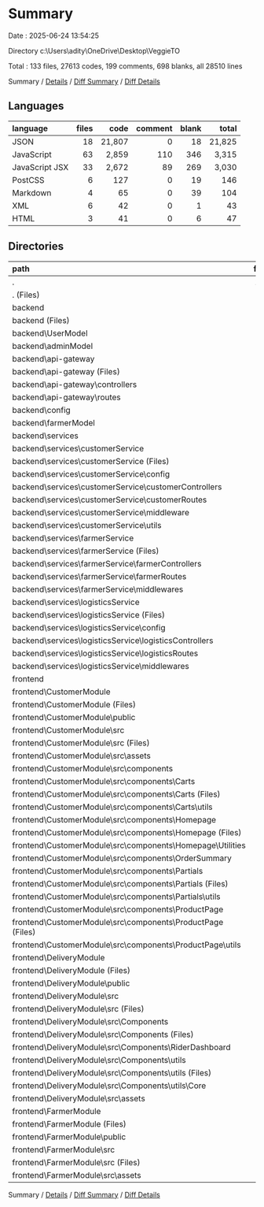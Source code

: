 # Summary

Date : 2025-06-24 13:54:25

Directory c:\\Users\\adity\\OneDrive\\Desktop\\VeggieTO

Total : 133 files,  27613 codes, 199 comments, 698 blanks, all 28510 lines

Summary / [Details](details.md) / [Diff Summary](diff.md) / [Diff Details](diff-details.md)

## Languages
| language | files | code | comment | blank | total |
| :--- | ---: | ---: | ---: | ---: | ---: |
| JSON | 18 | 21,807 | 0 | 18 | 21,825 |
| JavaScript | 63 | 2,859 | 110 | 346 | 3,315 |
| JavaScript JSX | 33 | 2,672 | 89 | 269 | 3,030 |
| PostCSS | 6 | 127 | 0 | 19 | 146 |
| Markdown | 4 | 65 | 0 | 39 | 104 |
| XML | 6 | 42 | 0 | 1 | 43 |
| HTML | 3 | 41 | 0 | 6 | 47 |

## Directories
| path | files | code | comment | blank | total |
| :--- | ---: | ---: | ---: | ---: | ---: |
| . | 133 | 27,613 | 199 | 698 | 28,510 |
| . (Files) | 3 | 404 | 0 | 23 | 427 |
| backend | 66 | 13,764 | 106 | 343 | 14,213 |
| backend (Files) | 2 | 363 | 0 | 2 | 365 |
| backend\\UserModel | 6 | 258 | 0 | 14 | 272 |
| backend\\adminModel | 3 | 139 | 0 | 8 | 147 |
| backend\\api-gateway | 7 | 2,547 | 3 | 37 | 2,587 |
| backend\\api-gateway (Files) | 3 | 2,397 | 1 | 16 | 2,414 |
| backend\\api-gateway\\controllers | 2 | 137 | 2 | 14 | 153 |
| backend\\api-gateway\\routes | 2 | 13 | 0 | 7 | 20 |
| backend\\config | 2 | 65 | 23 | 20 | 108 |
| backend\\farmerModel | 4 | 195 | 0 | 7 | 202 |
| backend\\services | 42 | 10,197 | 80 | 255 | 10,532 |
| backend\\services\\customerService | 18 | 4,951 | 36 | 137 | 5,124 |
| backend\\services\\customerService (Files) | 3 | 4,193 | 0 | 12 | 4,205 |
| backend\\services\\customerService\\config | 1 | 8 | 0 | 2 | 10 |
| backend\\services\\customerService\\customerControllers | 5 | 598 | 30 | 76 | 704 |
| backend\\services\\customerService\\customerRoutes | 5 | 38 | 0 | 17 | 55 |
| backend\\services\\customerService\\middleware | 1 | 19 | 3 | 4 | 26 |
| backend\\services\\customerService\\utils | 3 | 95 | 3 | 26 | 124 |
| backend\\services\\farmerService | 10 | 2,127 | 6 | 30 | 2,163 |
| backend\\services\\farmerService (Files) | 3 | 1,939 | 0 | 10 | 1,949 |
| backend\\services\\farmerService\\farmerControllers | 3 | 150 | 3 | 6 | 159 |
| backend\\services\\farmerService\\farmerRoutes | 3 | 19 | 0 | 10 | 29 |
| backend\\services\\farmerService\\middlewares | 1 | 19 | 3 | 4 | 26 |
| backend\\services\\logisticsService | 14 | 3,119 | 38 | 88 | 3,245 |
| backend\\services\\logisticsService (Files) | 3 | 2,299 | 0 | 12 | 2,311 |
| backend\\services\\logisticsService\\config | 1 | 129 | 10 | 14 | 153 |
| backend\\services\\logisticsService\\logisticsControllers | 5 | 638 | 28 | 49 | 715 |
| backend\\services\\logisticsService\\logisticsRoutes | 4 | 33 | 0 | 12 | 45 |
| backend\\services\\logisticsService\\middlewares | 1 | 20 | 0 | 1 | 21 |
| frontend | 64 | 13,445 | 93 | 332 | 13,870 |
| frontend\\CustomerModule | 36 | 5,631 | 55 | 221 | 5,907 |
| frontend\\CustomerModule (Files) | 7 | 3,751 | 2 | 15 | 3,768 |
| frontend\\CustomerModule\\public | 1 | 1 | 0 | 0 | 1 |
| frontend\\CustomerModule\\src | 28 | 1,879 | 53 | 206 | 2,138 |
| frontend\\CustomerModule\\src (Files) | 4 | 104 | 0 | 9 | 113 |
| frontend\\CustomerModule\\src\\assets | 1 | 37 | 0 | 1 | 38 |
| frontend\\CustomerModule\\src\\components | 23 | 1,738 | 53 | 196 | 1,987 |
| frontend\\CustomerModule\\src\\components\\Carts | 2 | 244 | 7 | 22 | 273 |
| frontend\\CustomerModule\\src\\components\\Carts (Files) | 1 | 210 | 2 | 16 | 228 |
| frontend\\CustomerModule\\src\\components\\Carts\\utils | 1 | 34 | 5 | 6 | 45 |
| frontend\\CustomerModule\\src\\components\\Homepage | 13 | 570 | 17 | 68 | 655 |
| frontend\\CustomerModule\\src\\components\\Homepage (Files) | 7 | 368 | 6 | 37 | 411 |
| frontend\\CustomerModule\\src\\components\\Homepage\\Utilities | 6 | 202 | 11 | 31 | 244 |
| frontend\\CustomerModule\\src\\components\\OrderSummary | 1 | 72 | 0 | 10 | 82 |
| frontend\\CustomerModule\\src\\components\\Partials | 4 | 492 | 17 | 46 | 555 |
| frontend\\CustomerModule\\src\\components\\Partials (Files) | 2 | 353 | 15 | 30 | 398 |
| frontend\\CustomerModule\\src\\components\\Partials\\utils | 2 | 139 | 2 | 16 | 157 |
| frontend\\CustomerModule\\src\\components\\ProductPage | 3 | 360 | 12 | 50 | 422 |
| frontend\\CustomerModule\\src\\components\\ProductPage (Files) | 1 | 158 | 4 | 28 | 190 |
| frontend\\CustomerModule\\src\\components\\ProductPage\\utils | 2 | 202 | 8 | 22 | 232 |
| frontend\\DeliveryModule | 16 | 4,843 | 37 | 78 | 4,958 |
| frontend\\DeliveryModule (Files) | 6 | 4,023 | 1 | 15 | 4,039 |
| frontend\\DeliveryModule\\public | 1 | 1 | 0 | 0 | 1 |
| frontend\\DeliveryModule\\src | 9 | 819 | 36 | 63 | 918 |
| frontend\\DeliveryModule\\src (Files) | 4 | 36 | 0 | 7 | 43 |
| frontend\\DeliveryModule\\src\\Components | 4 | 782 | 36 | 56 | 874 |
| frontend\\DeliveryModule\\src\\Components (Files) | 1 | 319 | 13 | 26 | 358 |
| frontend\\DeliveryModule\\src\\Components\\RiderDashboard | 1 | 214 | 10 | 11 | 235 |
| frontend\\DeliveryModule\\src\\Components\\utils | 2 | 249 | 13 | 19 | 281 |
| frontend\\DeliveryModule\\src\\Components\\utils (Files) | 1 | 6 | 1 | 3 | 10 |
| frontend\\DeliveryModule\\src\\Components\\utils\\Core | 1 | 243 | 12 | 16 | 271 |
| frontend\\DeliveryModule\\src\\assets | 1 | 1 | 0 | 0 | 1 |
| frontend\\FarmerModule | 12 | 2,971 | 1 | 33 | 3,005 |
| frontend\\FarmerModule (Files) | 6 | 2,830 | 1 | 13 | 2,844 |
| frontend\\FarmerModule\\public | 1 | 1 | 0 | 0 | 1 |
| frontend\\FarmerModule\\src | 5 | 140 | 0 | 20 | 160 |
| frontend\\FarmerModule\\src (Files) | 4 | 139 | 0 | 20 | 159 |
| frontend\\FarmerModule\\src\\assets | 1 | 1 | 0 | 0 | 1 |

Summary / [Details](details.md) / [Diff Summary](diff.md) / [Diff Details](diff-details.md)